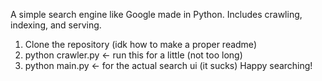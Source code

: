 A simple search engine like Google made in Python. Includes crawling, indexing, and serving.
1. Clone the repository (idk how to make a proper readme)
2. python crawler.py <- run this for a little (not too long)
3. python main.py <- for the actual search ui (it sucks)
Happy searching!
